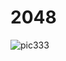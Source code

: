 # 2048
![pic333](https://user-images.githubusercontent.com/100312857/167805516-3cd3f353-8119-46cb-8c61-709b3eacb150.jpg)
